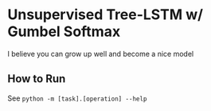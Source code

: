 # Unsupervised Tree-LSTM w/ Gumbel Softmax
I believe you can grow up well and become a nice model

## How to Run
See ``python -m [task].[operation] --help``
